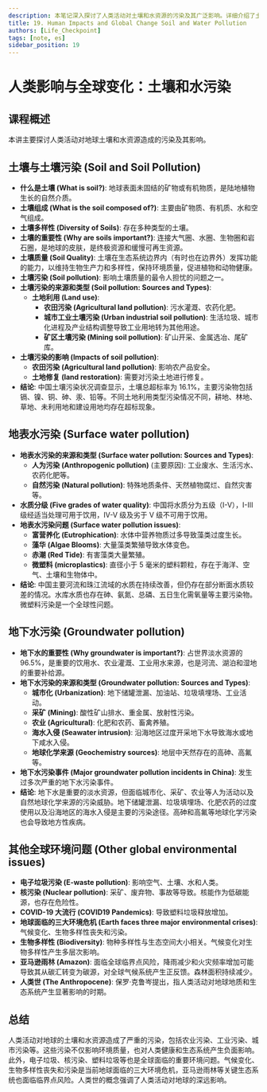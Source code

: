 ```yaml
---
description: 本笔记深入探讨了人类活动对土壤和水资源的污染及其广泛影响。详细介绍了土壤的组成、重要性及污染来源、类型和影响，包括中国土壤污染现状。阐述了地表水污染的来源、水质分级及富营养化、微塑料等问题，并分析了中国地表水污染状况。重点讨论了地下水污染的重要性、来源、类型及事件，强调了其脆弱性。最后，简要提及了电子垃圾、核污染等其他全球环境问题，并将气候变化、生物多样性丧失和污染列为地球面临的三大危机，引入了人类世的概念。
title: 19. Human Impacts and Global Change Soil and Water Pollution
authors: [Life_Checkpoint]
tags: [note, es]
sidebar_position: 19
---
```

# 人类影响与全球变化：土壤和水污染

## 课程概述

本讲主要探讨人类活动对地球土壤和水资源造成的污染及其影响。

## 土壤与土壤污染 (Soil and Soil Pollution)

*   **什么是土壤 (What is soil?)**: 地球表面未固结的矿物或有机物质，是陆地植物生长的自然介质。
*   **土壤组成 (What is the soil composed of?)**: 主要由矿物质、有机质、水和空气组成。
*   **土壤多样性 (Diversity of Soils)**: 存在多种类型的土壤。
*   **土壤的重要性 (Why are soils important?)**: 连接大气圈、水圈、生物圈和岩石圈，是地球的皮肤，是终极资源和缓慢可再生资源。
*   **土壤质量 (Soil Quality)**: 土壤在生态系统边界内（有时也在边界外）发挥功能的能力，以维持生物生产力和多样性，保持环境质量，促进植物和动物健康。
*   **土壤污染 (Soil pollution)**: 影响土壤质量的最令人担忧的问题之一。
*   **土壤污染的来源和类型 (Soil pollution: Sources and Types)**:
    *   **土地利用 (Land use)**:
        *   **农田污染 (Agricultural land pollution)**: 污水灌溉、农药化肥。
        *   **城市工业土壤污染 (Urban industrial soil pollution)**: 生活垃圾、城市化进程及产业结构调整导致工业用地转为其他用途。
        *   **矿区土壤污染 (Mining soil pollution)**: 矿山开采、金属选冶、尾矿库。
*   **土壤污染的影响 (Impacts of soil pollution)**:
    *   **农田污染 (Agricultural land pollution)**: 影响农产品安全。
    *   **土地修复 (land restoration)**: 需要对污染土地进行修复。
*   **结论**: 中国土壤污染状况调查显示，土壤总超标率为 16.1%，主要污染物包括镉、镍、铜、砷、汞、铅等。不同土地利用类型污染情况不同，耕地、林地、草地、未利用地和建设用地均存在超标现象。

## 地表水污染 (Surface water pollution)

*   **地表水污染的来源和类型 (Surface water pollution: Sources and Types)**:
    *   **人为污染 (Anthropogenic pollution)** (主要原因): 工业废水、生活污水、农药化肥等。
    *   **自然污染 (Natural pollution)**: 特殊地质条件、天然植物腐烂、自然灾害等。
*   **水质分级 (Five grades of water quality)**: 中国将水质分为五级（I-V），I-III 级经适当处理可用于饮用，IV-V 级及劣于 V 级不可用于饮用。
*   **地表水污染问题 (Surface water pollution issues)**:
    *   **富营养化 (Eutrophication)**: 水体中营养物质过多导致藻类过度生长。
    *   **藻华 (Algae Blooms)**: 大量藻类繁殖导致水体变色。
    *   **赤潮 (Red Tide)**: 有害藻类大量繁殖。
    *   **微塑料 (microplastics)**: 直径小于 5 毫米的塑料颗粒，存在于海洋、空气、土壤和生物体中。
*   **结论**: 中国主要河流和珠江流域的水质在持续改善，但仍存在部分断面水质较差的情况。水库水质也存在砷、氨氮、总磷、五日生化需氧量等主要污染物。微塑料污染是一个全球性问题。

## 地下水污染 (Groundwater pollution)

*   **地下水的重要性 (Why groundwater is important?)**: 占世界淡水资源的 96.5%，是重要的饮用水、农业灌溉、工业用水来源，也是河流、湖泊和湿地的重要补给源。
*   **地下水污染的来源和类型 (Groundwater pollution: Sources and Types)**:
    *   **城市化 (Urbanization)**: 地下储罐泄漏、加油站、垃圾填埋场、工业活动。
    *   **采矿 (Mining)**: 酸性矿山排水、重金属、放射性污染。
    *   **农业 (Agricultural)**: 化肥和农药、畜禽养殖。
    *   **海水入侵 (Seawater intrusion)**: 沿海地区过度开采地下水导致海水或地下咸水入侵。
    *   **地球化学来源 (Geochemistry sources)**: 地层中天然存在的高砷、高氟等。
*   **地下水污染事件 (Major groundwater pollution incidents in China)**: 发生过多次严重的地下水污染事件。
*   **结论**: 地下水是重要的淡水资源，但面临城市化、采矿、农业等人为活动以及自然地球化学来源的污染威胁。地下储罐泄漏、垃圾填埋场、化肥农药的过度使用以及沿海地区的海水入侵是主要的污染途径。高砷和高氟等地球化学污染也会导致地方性疾病。

## 其他全球环境问题 (Other global environmental issues)

*   **电子垃圾污染 (E-waste pollution)**: 影响空气、土壤、水和人类。
*   **核污染 (Nuclear pollution)**: 采矿、废弃物、事故等导致。核能作为低碳能源，也存在危险性。
*   **COVID-19 大流行 (COVID19 Pandemics)**: 导致塑料垃圾释放增加。
*   **地球面临的三大环境危机 (Earth faces three major environmental crises)**: 气候变化、生物多样性丧失和污染。
*   **生物多样性 (Biodiversity)**: 物种多样性与生态空间大小相关。气候变化对生物多样性产生多层次影响。
*   **亚马逊雨林 (Amazon)**: 面临全球临界点风险，降雨减少和火灾频率增加可能导致其从碳汇转变为碳源，对全球气候系统产生正反馈。森林面积持续减少。
*   **人类世 (The Anthropocene)**: 保罗·克鲁岑提出，指人类活动对地球地质和生态系统产生显著影响的时期。

## 总结

人类活动对地球的土壤和水资源造成了严重的污染，包括农业污染、工业污染、城市污染等。这些污染不仅影响环境质量，也对人类健康和生态系统产生负面影响。此外，电子垃圾、核污染、塑料垃圾等也是全球面临的重要环境问题。气候变化、生物多样性丧失和污染是当前地球面临的三大环境危机，亚马逊雨林等关键生态系统也面临临界点风险。人类世的概念强调了人类活动对地球的深远影响。